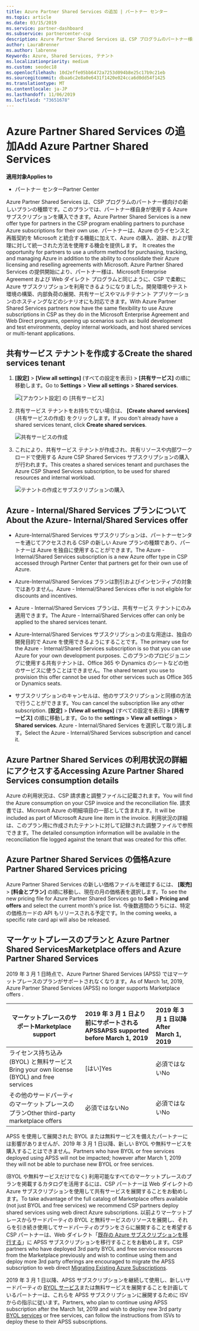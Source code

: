 ```yaml
---
title: Azure Partner Shared Services の追加 | パートナー センター
ms.topic: article
ms.date: 03/15/2019
ms.service: partner-dashboard
ms.subservice: partnercenter-csp
description: Azure Partner Shared Services は、CSP プログラムのパートナー様向けの新しいプランの種類です。このプランでは、パートナー様自身が使用する Azure サブスクリプションを購入できます。
author: LauraBrenner
ms.author: labrenne
Keywords: Azure, Shared Services, テナント
ms.localizationpriority: medium
ms.custom: seodec18
ms.openlocfilehash: 10d2effe05bb6472a7253d094b8e25c17b9c21eb
ms.sourcegitcommit: dbaa6c2e8a0e6431f1420e024cca6d0dd54f1425
ms.translationtype: MT
ms.contentlocale: ja-JP
ms.lasthandoff: 11/06/2019
ms.locfileid: "73651678"
---
```

# <a name="add-azure-partner-shared-services"></a><span data-ttu-id="76848-104">Azure Partner Shared Services の追加</span><span class="sxs-lookup"><span data-stu-id="76848-104">Add Azure Partner Shared Services</span></span>

<span data-ttu-id="76848-105">**適用対象**</span><span class="sxs-lookup"><span data-stu-id="76848-105">**Applies to**</span></span>

-  <span data-ttu-id="76848-106">パートナー センター</span><span class="sxs-lookup"><span data-stu-id="76848-106">Partner Center</span></span>

<span data-ttu-id="76848-107">Azure Partner Shared Services は、CSP プログラムのパートナー様向けの新しいプランの種類です。このプランでは、パートナー様自身が使用する Azure サブスクリプションを購入できます。</span><span class="sxs-lookup"><span data-stu-id="76848-107">Azure Partner Shared Services is a new offer type for partners in the CSP program enabling partners to purchase Azure subscriptions for their own use.</span></span><span data-ttu-id="76848-108">  パートナーは、Azure のライセンスと再販契約を Microsoft と統合する機能に加えて、Azure の購入、追跡、および管理に対して統一された方法を使用する機会を提供します。</span><span class="sxs-lookup"><span data-stu-id="76848-108">  It creates the opportunity for partners to use a uniform method for purchasing, tracking, and managing Azure in addition to the ability to consolidate their Azure licensing and reselling agreements with Microsoft.</span></span> <span data-ttu-id="76848-109">Azure Partner Shared Services の提供開始により、パートナー様は、Microsoft Enterprise Agreement および Web ダイレクト プログラムと同じように、CSP で柔軟に Azure サブスクリプションを利用できるようになりました。開発環境やテスト環境の構築、内部負荷の展開、共有サービスやマルチテナント アプリケーションのホスティングなどのシナリオにも対応できます。</span><span class="sxs-lookup"><span data-stu-id="76848-109">With Azure Partner Shared Services partners now have the same flexibility to use Azure subscriptions in CSP as they do in the Microsoft Enterprise Agreement and Web Direct programs, opening up scenarios such as:  build development and test environments, deploy internal workloads, and host shared services or multi-tenant applications.</span></span>  

## <a name="create-the-shared-services-tenant"></a><span data-ttu-id="76848-110">共有サービス テナントを作成する</span><span class="sxs-lookup"><span data-stu-id="76848-110">Create the shared services tenant</span></span>

1. <span data-ttu-id="76848-111">**[設定]**  >  **[View all settings]** (すべての設定を表示) >  **[共有サービス]** の順に移動します。</span><span class="sxs-lookup"><span data-stu-id="76848-111">Go to **Settings** > **View all settings** > **Shared services**.</span></span>

    ![**[アカウント設定]** の **[共有サービス]**](images/sharedservices2.png)

2. <span data-ttu-id="76848-113">共有サービス テナントをお持ちでない場合は、 **[Create shared services]** (共有サービスの作成) をクリックします。</span><span class="sxs-lookup"><span data-stu-id="76848-113">If you don't already have a shared services tenant, click **Create shared services**.</span></span>

    ![共有サービスの作成](images/sharedservices3.png)

3. <span data-ttu-id="76848-115">これにより、共有サービス テナントが作成され、共有リソースや内部ワークロードで使用する Azure CSP Shared Services サブスクリプションの購入が行われます。</span><span class="sxs-lookup"><span data-stu-id="76848-115">This creates a shared services tenant and purchases the Azure CSP Shared Services subscription, to be used for shared resources and internal workload.</span></span>

    ![テナントの作成とサブスクリプションの購入](images/sharedservices5.png)

## <a name="about-the-azure--internalshared-services-offer"></a><span data-ttu-id="76848-117">Azure - Internal/Shared Services プランについて</span><span class="sxs-lookup"><span data-stu-id="76848-117">About the Azure- Internal/Shared Services offer</span></span>

- <span data-ttu-id="76848-118">Azure-Internal/Shared Services サブスクリプションは、パートナーセンターを通じてアクセスされる CSP の新しい Azure プランの種類であり、パートナーは Azure を独自に使用することができます。</span><span class="sxs-lookup"><span data-stu-id="76848-118">The Azure - Internal/Shared Services subscription is a new Azure offer type in CSP accessed through Partner Center that partners get for their own use of Azure.</span></span> 

- <span data-ttu-id="76848-119">Azure-Internal/Shared Services プランは割引およびインセンティブの対象ではありません。</span><span class="sxs-lookup"><span data-stu-id="76848-119">Azure - Internal/Shared Services offer is not eligible for discounts and incentives.</span></span>

- <span data-ttu-id="76848-120">Azure - Internal/Shared Services プランは、共有サービス テナントにのみ適用できます。</span><span class="sxs-lookup"><span data-stu-id="76848-120">The Azure - Internal/Shared Services offer can only be applied to the shared services tenant.</span></span>

- <span data-ttu-id="76848-121">Azure-Internal/Shared Services サブスクリプションの主な用途は、独自の開発目的で Azure を使用できるようにすることです。</span><span class="sxs-lookup"><span data-stu-id="76848-121">The primary use for the Azure - Internal/Shared Services subscription is so that you can use Azure for your own development purposes.</span></span> <span data-ttu-id="76848-122">このプランのプロビジョニングに使用する共有テナントは、Office 365 や Dynamics のシートなどの他のサービスに使うことはできません。</span><span class="sxs-lookup"><span data-stu-id="76848-122">The shared tenant you use to provision this offer cannot be used for other services such as Office 365 or Dynamics seats.</span></span> 

- <span data-ttu-id="76848-123">サブスクリプションのキャンセルは、他のサブスクリプションと同様の方法で行うことができます。</span><span class="sxs-lookup"><span data-stu-id="76848-123">You can cancel the subscription like any other subscription.</span></span> <span data-ttu-id="76848-124">**[設定]**  >  **[View all settings]** (すべての設定を表示) >  **[共有サービス]** の順に移動します。</span><span class="sxs-lookup"><span data-stu-id="76848-124">Go to the **settings** > **View all settings** > **Shared services**.</span></span> <span data-ttu-id="76848-125">Azure - Internal/Shared Services を選択して取り消します。</span><span class="sxs-lookup"><span data-stu-id="76848-125">Select the Azure - Internal/Shared Services subscription and cancel it.</span></span>

## <a name="accessing-azure-partner-shared-services-consumption-details"></a><span data-ttu-id="76848-126">Azure Partner Shared Services の利用状況の詳細にアクセスする</span><span class="sxs-lookup"><span data-stu-id="76848-126">Accessing Azure Partner Shared Services consumption details</span></span>

<span data-ttu-id="76848-127">Azure の利用状況は、CSP 請求書と調整ファイルに記載されます。</span><span class="sxs-lookup"><span data-stu-id="76848-127">You will find the Azure consumption on your CSP invoice and the reconciliation file.</span></span> <span data-ttu-id="76848-128">請求書では、Microsoft Azure の明細項目の一部として含まれます。</span><span class="sxs-lookup"><span data-stu-id="76848-128">It will be included as part of Microsoft Azure line item in the invoice.</span></span> <span data-ttu-id="76848-129">利用状況の詳細は、このプラン用に作成されたテナントに対して記録された調整ファイルで参照できます。</span><span class="sxs-lookup"><span data-stu-id="76848-129">The detailed consumption information will be available in the reconciliation file logged against the tenant that was created for this offer.</span></span> 

## <a name="azure-partner-shared-services-pricing"></a><span data-ttu-id="76848-130">Azure Partner Shared Services の価格</span><span class="sxs-lookup"><span data-stu-id="76848-130">Azure Partner Shared Services pricing</span></span>

<span data-ttu-id="76848-131">Azure Partner Shared Services の新しい価格ファイルを確認するには、 **[販売]**  >  **[料金とプラン]** の順に移動し、現在の月の価格表を選択します。</span><span class="sxs-lookup"><span data-stu-id="76848-131">To see the new pricing file for Azure Partner Shared Services go to **Sell** > **Pricing and offers** and select the current month's price list.</span></span> <span data-ttu-id="76848-132">今後数週間のうちには、特定の価格カードの API もリリースされる予定です。</span><span class="sxs-lookup"><span data-stu-id="76848-132">In the coming weeks, a specific rate card api will also be released.</span></span>

## <a name="marketplace-offers-and-azure-partner-shared-services"></a><span data-ttu-id="76848-133">マーケットプレースのプランと Azure Partner Shared Services</span><span class="sxs-lookup"><span data-stu-id="76848-133">Marketplace offers and Azure Partner Shared Services</span></span>

<span data-ttu-id="76848-134">2019 年 3 月 1 日時点で、Azure Partner Shared Services (APSS) ではマーケットプレースのプランがサポートされなくなります。</span><span class="sxs-lookup"><span data-stu-id="76848-134">As of March 1st, 2019, Azure Partner Shared Services (APSS) no longer supports Marketplace offers .</span></span>   

|<span data-ttu-id="76848-135">**マーケットプレースのサポート**</span><span class="sxs-lookup"><span data-stu-id="76848-135">**Marketplace support**</span></span>   |<span data-ttu-id="76848-136">**2019 年 3 月 1 日より前にサポートされる APSS**</span><span class="sxs-lookup"><span data-stu-id="76848-136">**APSS supported before March 1, 2019**</span></span>|<span data-ttu-id="76848-137">**2019 年 3 月 1 日以降**</span><span class="sxs-lookup"><span data-stu-id="76848-137">**After March 1, 2019**</span></span>|
|---------------------------|:----------------------------|:-------------------|
|<span data-ttu-id="76848-138">ライセンス持ち込み (BYOL) と無料サービス</span><span class="sxs-lookup"><span data-stu-id="76848-138">Bring your own license (BYOL) and free services</span></span>   | <span data-ttu-id="76848-139">[はい]</span><span class="sxs-lookup"><span data-stu-id="76848-139">Yes</span></span>   | <span data-ttu-id="76848-140">必須ではない</span><span class="sxs-lookup"><span data-stu-id="76848-140">No</span></span>|
|<span data-ttu-id="76848-141">その他のサードパーティのマーケットプレースのプラン</span><span class="sxs-lookup"><span data-stu-id="76848-141">Other third-party marketplace offers</span></span>   | <span data-ttu-id="76848-142">必須ではない</span><span class="sxs-lookup"><span data-stu-id="76848-142">No</span></span>   |<span data-ttu-id="76848-143">必須ではない</span><span class="sxs-lookup"><span data-stu-id="76848-143">No</span></span>|


<span data-ttu-id="76848-144">APSS を使用して展開された BYOL または無料サービスを備えたパートナーには影響がありませんが、2019 年 3 月 1 日以降、新しい BYOL や無料サービスを購入することはできません。</span><span class="sxs-lookup"><span data-stu-id="76848-144">Partners who have BYOL or free services deployed using APSS will not be impacted; however after  March 1, 2019 they will not be able to purchase new BYOL or free services.</span></span> 

<span data-ttu-id="76848-145">(BYOL や無料サービスだけでなく) 利用可能なすべてのマーケットプレースのプランを掲載するカタログを活用するには、CSP パートナーは Web ダイレクトの Azure サブスクリプションを使用して共有サービスを展開することをお勧めします。</span><span class="sxs-lookup"><span data-stu-id="76848-145">To take advantage of the full catalog of Marketplace offers available (not just BYOL and free services) we recommend CSP partners deploy shared services using web direct Azure subscriptions.</span></span>  <span data-ttu-id="76848-146">以前よりマーケットプレースからサードパーティの BYOL と無料サービスのリソースを展開し、それらを引き続き使用してサードパーティのプランをさらに展開することを希望する CSP パートナーは、Web ダイレクト「[既存の Azure サブスクリプションを移行する](https://docs.microsoft.com/azure/cloud-solution-provider/migration/migration#migrating-existing-azure-subscriptions)」に APSS サブスクリプションを移行することをお勧めします。</span><span class="sxs-lookup"><span data-stu-id="76848-146">CSP partners who have deployed 3rd party BYOL and free service resources from the Marketplace previously and wish to continue using them and deploy more 3rd party offerings are encouraged to migrate the APSS subscription to web direct [Migrating Existing Azure Subscriptions](https://docs.microsoft.com/azure/cloud-solution-provider/migration/migration#migrating-existing-azure-subscriptions).</span></span>

<span data-ttu-id="76848-147">2019 年 3 月 1 日以降、APSS サブスクリプションを継続して使用し、新しいサードパーティの [BYOL サービス](https://azuremarketplace.microsoft.com/marketplace/apps?filters=byol)または無料サービスを展開することを計画しているパートナーは、これらを APSS サブスクリプションに展開するために ISV からの指示に従います。</span><span class="sxs-lookup"><span data-stu-id="76848-147">Partners, who plan to continue using APSS subscription after the March 1st, 2019 and wish to deploy new 3rd party [BYOL services](https://azuremarketplace.microsoft.com/marketplace/apps?filters=byol) or free services, can follow the instructions from ISVs to deploy these to their APSS subscriptions.</span></span>


